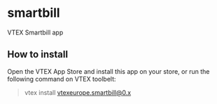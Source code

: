 # smartbill

VTEX Smartbill app

## How to install

Open the VTEX App Store and install this app on your store, or run the following command on VTEX toolbelt:

> vtex install vtexeurope.smartbill@0.x

